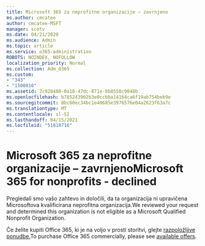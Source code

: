 ```yaml
---
title: Microsoft 365 za neprofitne organizacije – zavrnjeno
ms.author: cmcatee
author: cmcatee-MSFT
manager: scotv
ms.date: 04/21/2020
ms.audience: Admin
ms.topic: article
ms.service: o365-administration
ROBOTS: NOINDEX, NOFOLLOW
localization_priority: Normal
ms.collection: Adm_O365
ms.custom:
- "343"
- "1500010"
ms.assetid: 2c928480-0a18-47dc-871e-8b8558c9048b
ms.openlocfilehash: b785243902b3e0ccbba14164ca6f19ab754beb9e
ms.sourcegitcommit: 8bc60ec34bc1e40685e3976576e04a2623f63a7c
ms.translationtype: MT
ms.contentlocale: sl-SI
ms.lasthandoff: 04/15/2021
ms.locfileid: "51810716"
---
```

# <a name="microsoft-365-for-nonprofits---declined"></a><span data-ttu-id="2f43c-102">Microsoft 365 za neprofitne organizacije – zavrnjeno</span><span class="sxs-lookup"><span data-stu-id="2f43c-102">Microsoft 365 for nonprofits - declined</span></span>

<span data-ttu-id="2f43c-103">Pregledali smo vašo zahtevo in določili, da ta organizacija ni upravičena Microsoftova kvalificirana neprofitna organizacija.</span><span class="sxs-lookup"><span data-stu-id="2f43c-103">We reviewed your request and determined this organization is not eligible as a Microsoft Qualified Nonprofit Organization.</span></span>
  
<span data-ttu-id="2f43c-104">Če želite kupiti Office 365, ki je na voljo v prosti storitvi, glejte [razpoložljive ponudbe.](https://portal.office.com/AdminPortal/Home)</span><span class="sxs-lookup"><span data-stu-id="2f43c-104">To purchase Office 365 commercially, please see [available offers](https://portal.office.com/AdminPortal/Home).</span></span>
